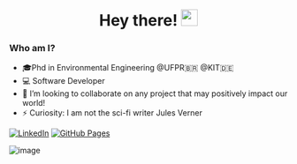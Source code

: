 <h1 align="center">Hey there! <img src="https://media.giphy.com/media/hvRJCLFzcasrR4ia7z/giphy.gif" width="30px"></h1>

### Who am I?
- 🎓Phd in Environmental Engineering @UFPR🇧🇷 @KIT🇩🇪
- 💻 Software Developer
- 👯 I’m looking to collaborate on any project that may positively impact our world!
- ⚡ Curiosity: I am not the sci-fi writer Jules Verner
  
[![LinkedIn](https://img.shields.io/badge/Linkedin-%230077B5.svg?logo=linkedin&logoColor=white)](https://www.linkedin.com/in/juliowerner/)
[![GitHub Pages](https://img.shields.io/badge/GitHub%20Pages-121013?logo=github&logoColor=white)](https://juliowerner.github.io/)


![image](https://www.codewars.com/users/juliowerner/badges/large)
